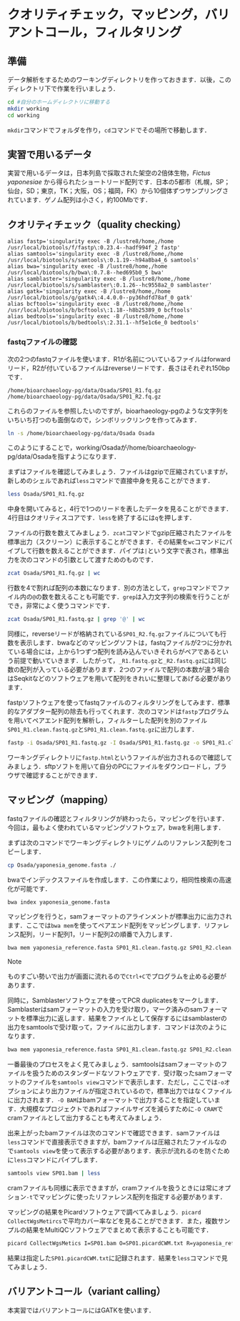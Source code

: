 # クオリティチェック，マッピング，バリアントコール，フィルタリング

## 準備
データ解析をするためのワーキングディレクトリを作っておきます．以後，このディレクトリ下で作業を行いましょう．
```bash
cd #自分のホームディレクトリに移動する
mkdir working
cd working
```
`mkdir`コマンドでフォルダを作り，`cd`コマンドでその場所で移動します．
## 実習で用いるデータ
実習で用いるデータは，日本列島で採取された架空の2倍体生物，_Fictus yaponesiae_ から得られたショートリード配列です．日本の5都市（札幌，SP；仙台，SD；東京，TK；大阪，OS；福岡，FK）から10個体ずつサンプリングされています．ゲノム配列は小さく，約100Mbです．
## クオリティチェック（quality checking）

```
alias fastp='singularity exec -B /lustre8/home,/home /usr/local/biotools/f/fastp\:0.23.4--hadf994f_2 fastp'
alias samtools='singularity exec -B /lustre8/home,/home /usr/local/biotools/s/samtools\:0.1.19--h94a8ba4_6 samtools'
alias bwa='singularity exec -B /lustre8/home,/home /usr/local/biotools/b/bwa\:0.7.8--hed695b0_5 bwa'
alias samblaster='singularity exec -B /lustre8/home,/home /usr/local/biotools/s/samblaster\:0.1.26--hc9558a2_0 samblaster'
alias gatk='singularity exec -B /lustre8/home,/home /usr/local/biotools/g/gatk4\:4.4.0.0--py36hdfd78af_0 gatk'
alias bcftools='singularity exec -B /lustre8/home,/home /usr/local/biotools/b/bcftools\:1.18--h8b25389_0 bcftools'
alias bedtools='singularity exec -B /lustre8/home,/home /usr/local/biotools/b/bedtools\:2.31.1--hf5e1c6e_0 bedtools'
```
### fastqファイルの確認
次の2つのfastqファイルを使います．R1が名前についているファイルはforwardリード，R2が付いているファイルはreverseリードです．長さはそれぞれ150bpです．
```
/home/bioarchaeology-pg/data/Osada/SP01_R1.fq.gz
/home/bioarchaeology-pg/data/Osada/SP01_R2.fq.gz
```
これらのファイルを参照したいのですが，bioarhaeology-pgのような文字列をいちいち打つのも面倒なので，シンボリックリンクを作ってみます．
```bash
ln -s /home/bioarchaeology-pg/data/Osada Osada
```
このようにすることで，working/Osadaが/home/bioarchaeology-pg/data/Osadaを指すようになります．

まずはファイルを確認してみましょう．ファイルはgzipで圧縮されていますが，新しめのシェルであれば`less`コマンドで直接中身を見ることができます．
```bash
less Osada/SP01_R1.fq.gz
```
中身を開いてみると，4行で1つのリードを表したデータを見ることができます．4行目はクオリティスコアです．`less`を終了するには`q`を押します．

ファイルの行数を数えてみましょう．`zcat`コマンドでgzip圧縮されたファイルを標準出力（スクリーン）に表示することができます．その結果を`wc`コマンドにパイプして行数を数えることができます．パイプは`|`という文字で表され，標準出力を次のコマンドの引数として渡すためのものです．
```bash
zcat Osada/SP01_R1.fq.gz | wc
```
行数を4で割れば配列の本数になります．別の方法として，`grep`コマンドでファイル内の`@`の数を数えることも可能です．`grep`は入力文字列の検索を行うことができ，非常によく使うコマンドです．
```bash
zcat Osada/SP01_R1.fastq.gz | grep '@' | wc
```
同様に，reverseリードが格納されている`SP01_R2.fq.gz`ファイルについても行数を表示します．bwaなどのマッピングソフトは，fastqファイルが2つに分かれている場合には，上から1つずつ配列を読み込んでいきそれらがペアであるという前提で動いていきます．したがって，`_R1.fastq.gz`と`_R2.fastq.gz`には同じ数の配列が入っている必要があります．2つのファイルで配列の本数が違う場合はSeqkitなどのソフトウェアを用いて配列をきれいに整理してあげる必要があります．

fastpソフトウェアを使ってfastqファイルのフィルタリングをしてみます．標準的なアダプター配列の除去も行ってくれます．次のコマンドは`fastp`プログラムを用いてペアエンド配列を解析し，フィルターした配列を別のファイル`SP01_R1.clean.fastq.gz`と`SP01_R1.clean.fastq.gz`に出力します．
```bash
fastp -i Osada/SP01_R1.fastq.gz -I Osada/SP01_R1.fastq.gz -o SP01_R1.clean.fastq.gz -O SP01_R2.clean.fastq.gz
```
ワーキングディレクトリに`fastp.html`というファイルが出力されるので確認してみましょう．sftpソフトを用いて自分のPCにファイルをダウンロードし，ブラウザで確認することができます．
## マッピング（mapping）
fastqファイルの確認とフィルタリングが終わったら，マッピングを行います．今回は，最もよく使われているマッピングソフトウェア，bwaを利用します．

まずは次のコマンドでワーキングディレクトリにゲノムのリファレンス配列をコピーします．
```bash
cp Osada/yaponesia_genome.fasta ./
```
bwaでインデックスファイルを作成します．この作業により，相同性検索の高速化が可能です．
```bash
bwa index yaponesia_genome.fasta
```
マッピングを行うと，samフォーマットのアラインメントが標準出力に出力されます．ここでは`bwa mem`を使ってペアエンド配列をマッピングします．リファレンス配列，リード配列1，リード配列2の順番で入力します．
```bash
bwa mem yaponesia_reference.fasta SP01_R1.clean.fastq.gz SP01_R2.clean.fastq.gz
```
>[!NOTE]
>ものすごい勢いで出力が画面に流れるので`Ctrl+C`でプログラムを止める必要があります．

同時に，Samblasterソフトウェアを使ってPCR duplicatesをマークします．Samblasterはsamフォーマットの入力を受け取り，マーク済みのsamフォーマットを標準出力に返します．結果をファイルとして保存するにはsamblasterの出力をsamtoolsで受け取って，ファイルに出力します．コマンドは次のようになります．
```bash
bwa mem yaponesia_reference.fasta SP01_R1.clean.fastq.gz SP01_R2.clean.fastq.gz | samblaster | samtools view -O BAM -o SP01.bam
```
一番最後のプロセスをよく見てみましょう．samtoolsはsamフォーマットのファイルを扱うためのスタンダードなソフトウェアです．受け取ったsamフォーマットのファイルを`samtools view`コマンドで表示します．ただし，ここでは`-o`オプションにより出力ファイルが指定されているので，標準出力ではなくファイルに出力されます．`-O BAM`はbamフォーマットで出力することを指定しています．大規模なプロジェクトであればファイルサイズを減らすために`-O CRAM`でcramファイルとして出力することも考えてみましょう．

出来上がったbamファイルは次のコマンドで確認できます．samファイルは`less`コマンドで直接表示できますが，bamファイルは圧縮されたファイルなので`samtools view`を使って表示する必要があります．表示が流れるのを防ぐために`less`コマンドにパイプします．
```bash
samtools view SP01.bam | less
```
cramファイルも同様に表示できますが，cramファイルを扱うときには常にオプション`-t`でマッピングに使ったリファレンス配列を指定する必要があります．

マッピングの結果をPicardソフトウェアで調べてみましょう．`picard CollectWgsMetircs`で平均カバー率などを見ることができます．また，複数サンプルの結果をMultiQCソフトウェアでまとめて表示することも可能です．
```bash
picard CollectWgsMetics I=SP01.bam O=SP01.picardCWM.txt R=yaponesia_reference.fasta
```
結果は指定した`SP01.picardCWM.txt`に記録されます．結果を`less`コマンドで見てみましょう．
## バリアントコール（variant calling）
本実習ではバリアントコールにはGATKを使います．









